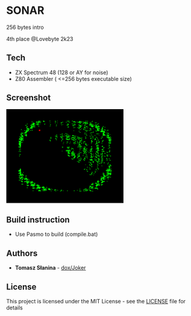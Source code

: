 # SONAR

256 bytes intro

4th place @Lovebyte 2k23

## Tech
* ZX Spectrum 48 (128 or AY for noise)
* Z80 Assembler ( <=256 bytes executable size)
## Screenshot
![Screenshot](so.png)
## Build instruction
* Use Pasmo to build (compile.bat)

## Authors
* **Tomasz Słanina** - [dox/Joker](https://github.com/tslanina)
## License
This project is licensed under the MIT License - see the [LICENSE](LICENSE) file for details
